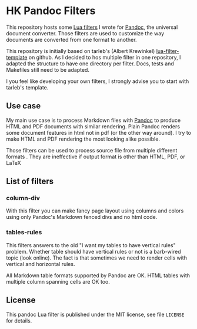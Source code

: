 HK Pandoc Filters
==================================================================

<!--[![GitHub build status][CI badge]][CI workflow]-->

This repository hosts some [Lua filters][] I wrote for [Pandoc][], the universal document converter. Those filters are used to customize the way documents are converted from one format to another.

This repository is initially based on tarleb's (Albert Krewinkel) [lua-filter-template][] on github. As I decided to hos multiple filter in one repository, I adapted the structure to have one directory per filter. Docs, tests and Makefiles still need to be adapted.

I you feel like developing your own filters, I strongly advise you to start with tarleb's template.

[Pandoc]: https://pandoc.org
[Lua filters]: https://pandoc.org/lua-filters.html
[lua-filter-template]: https://github.com/tarleb/lua-filter-template
[from template]: https://docs.github.com/en/repositories/creating-and-managing-repositories/creating-a-repository-from-a-template
[CI badge]: https://img.shields.io/github/workflow/status/chrisaga/hk-pandoc-filters/CI?logo=github
[CI workflow]: https://github.com/chrisaga/hk-pandoc-filters/actions/workflows/ci.yaml

Use case
------------------------------------------------------------------

My main use case is to process Markdown files with [Pandoc][] to produce HTML and PDF documents with similar rendering. Plain Pandoc renders some document features in html not in pdf (or the other way around). I try to make HTML and PDF rendering the most looking alike possible.

Those filters can be used to process source file from multiple different formats . They are ineffective if output format is other than HTML, PDF, or LaTeX


List of filters
------------------------------------------------------------------

### column-div

With this filter you can make fancy page layout using columns and colors using only Pandoc's Markdown fenced divs and no html code.


### tables-rules

This filters answers to the old "I want my tables to have vertical rules" problem. Whether table should have vertical rules or not is a barb-wired topic (look online). The fact is that sometimes we need to render cells with vertical and horizontal rules.

All Markdown table formats supported by Pandoc are OK. HTML tables with multiple  column spanning cells are OK too.


License
------------------------------------------------------------------

This pandoc Lua filter is published under the MIT license, see
file `LICENSE` for details.
